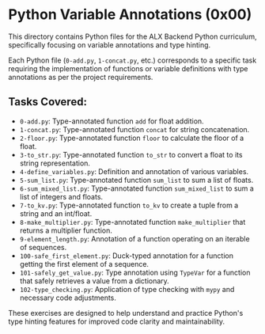 # Python Variable Annotations (0x00)

This directory contains Python files for the ALX Backend Python curriculum, specifically focusing on variable annotations and type hinting.

Each Python file (`0-add.py`, `1-concat.py`, etc.) corresponds to a specific task requiring the implementation of functions or variable definitions with type annotations as per the project requirements.

## Tasks Covered:

*   `0-add.py`: Type-annotated function `add` for float addition.
*   `1-concat.py`: Type-annotated function `concat` for string concatenation.
*   `2-floor.py`: Type-annotated function `floor` to calculate the floor of a float.
*   `3-to_str.py`: Type-annotated function `to_str` to convert a float to its string representation.
*   `4-define_variables.py`: Definition and annotation of various variables.
*   `5-sum_list.py`: Type-annotated function `sum_list` to sum a list of floats.
*   `6-sum_mixed_list.py`: Type-annotated function `sum_mixed_list` to sum a list of integers and floats.
*   `7-to_kv.py`: Type-annotated function `to_kv` to create a tuple from a string and an int/float.
*   `8-make_multiplier.py`: Type-annotated function `make_multiplier` that returns a multiplier function.
*   `9-element_length.py`: Annotation of a function operating on an iterable of sequences.
*   `100-safe_first_element.py`: Duck-typed annotation for a function getting the first element of a sequence.
*   `101-safely_get_value.py`: Type annotation using `TypeVar` for a function that safely retrieves a value from a dictionary.
*   `102-type_checking.py`: Application of type checking with `mypy` and necessary code adjustments.

These exercises are designed to help understand and practice Python's type hinting features for improved code clarity and maintainability. 